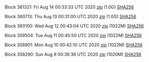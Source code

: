 Block 361321: Fri Aug 14 00:33:33 UTC 2020 [zip](https://dash-bootstrap.ams3.digitaloceanspaces.com/testnet/2020-08-14/bootstrap.dat.zip) (1.0G) [SHA256](https://dash-bootstrap.ams3.digitaloceanspaces.com/testnet/2020-08-14/sha256.txt)

Block 360713: Thu Aug 13 00:31:00 UTC 2020 [zip](https://dash-bootstrap.ams3.digitaloceanspaces.com/testnet/2020-08-13/bootstrap.dat.zip) (1.0G) [SHA256](https://dash-bootstrap.ams3.digitaloceanspaces.com/testnet/2020-08-13/sha256.txt)

Block 360100: Wed Aug 12 00:43:04 UTC 2020 [zip](https://dash-bootstrap.ams3.digitaloceanspaces.com/testnet/2020-08-12/bootstrap.dat.zip) (1022M) [SHA256](https://dash-bootstrap.ams3.digitaloceanspaces.com/testnet/2020-08-12/sha256.txt)

Block 359504: Tue Aug 11 00:45:50 UTC 2020 [zip](https://dash-bootstrap.ams3.digitaloceanspaces.com/testnet/2020-08-11/bootstrap.dat.zip) (1022M) [SHA256](https://dash-bootstrap.ams3.digitaloceanspaces.com/testnet/2020-08-11/sha256.txt)

Block 358901: Mon Aug 10 00:42:10 UTC 2020 [zip](https://dash-bootstrap.ams3.digitaloceanspaces.com/testnet/2020-08-10/bootstrap.dat.zip) (1022M) [SHA256](https://dash-bootstrap.ams3.digitaloceanspaces.com/testnet/2020-08-10/sha256.txt)

Block 358290: Sun Aug  9 00:36:36 UTC 2020 [zip](https://dash-bootstrap.ams3.digitaloceanspaces.com/testnet/2020-08-09/bootstrap.dat.zip) (1020M) [SHA256](https://dash-bootstrap.ams3.digitaloceanspaces.com/testnet/2020-08-09/sha256.txt)
